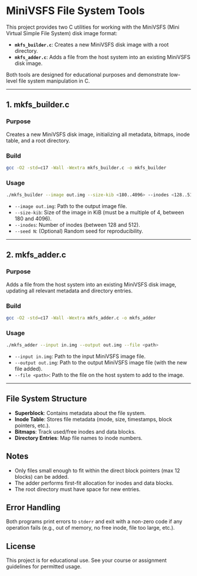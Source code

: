 
# MiniVSFS File System Tools

This project provides two C utilities for working with the MiniVSFS (Mini Virtual Simple File System) disk image format:

- **`mkfs_builder.c`**: Creates a new MiniVSFS disk image with a root directory.
- **`mkfs_adder.c`**: Adds a file from the host system into an existing MiniVSFS disk image.

Both tools are designed for educational purposes and demonstrate low-level file system manipulation in C.

---

## 1. mkfs_builder.c

### Purpose
Creates a new MiniVSFS disk image, initializing all metadata, bitmaps, inode table, and a root directory.

### Build
```sh
gcc -O2 -std=c17 -Wall -Wextra mkfs_builder.c -o mkfs_builder
```

### Usage
```sh
./mkfs_builder --image out.img --size-kib <180..4096> --inodes <128..512> [--seed N]
```

- `--image out.img`: Path to the output image file.
- `--size-kib`: Size of the image in KiB (must be a multiple of 4, between 180 and 4096).
- `--inodes`: Number of inodes (between 128 and 512).
- `--seed N`: (Optional) Random seed for reproducibility.

---

## 2. mkfs_adder.c

### Purpose
Adds a file from the host system into an existing MiniVSFS disk image, updating all relevant metadata and directory entries.

### Build
```sh
gcc -O2 -std=c17 -Wall -Wextra mkfs_adder.c -o mkfs_adder
```

### Usage
```sh
./mkfs_adder --input in.img --output out.img --file <path>
```

- `--input in.img`: Path to the input MiniVSFS image file.
- `--output out.img`: Path to the output MiniVSFS image file (with the new file added).
- `--file <path>`: Path to the file on the host system to add to the image.

---

## File System Structure
- **Superblock**: Contains metadata about the file system.
- **Inode Table**: Stores file metadata (mode, size, timestamps, block pointers, etc.).
- **Bitmaps**: Track used/free inodes and data blocks.
- **Directory Entries**: Map file names to inode numbers.

## Notes
- Only files small enough to fit within the direct block pointers (max 12 blocks) can be added.
- The adder performs first-fit allocation for inodes and data blocks.
- The root directory must have space for new entries.

## Error Handling
Both programs print errors to `stderr` and exit with a non-zero code if any operation fails (e.g., out of memory, no free inode, file too large, etc.).

## License
This project is for educational use. See your course or assignment guidelines for permitted usage.
